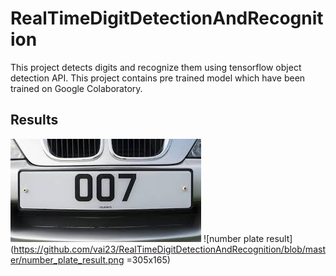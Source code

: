 # RealTimeDigitDetectionAndRecognition

This project detects digits and recognize them using tensorflow object detection API. This project contains pre trained model
which have been trained on Google Colaboratory.

## Results

![number plate](https://github.com/vai23/RealTimeDigitDetectionAndRecognition/blob/master/number_plate.jpg)
![number plate result](https://github.com/vai23/RealTimeDigitDetectionAndRecognition/blob/master/number_plate_result.png =305x165)
